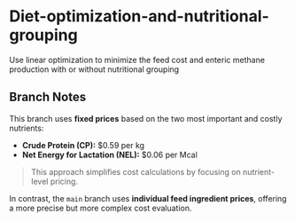 # Diet-optimization-and-nutritional-grouping
Use linear optimization to minimize the feed cost and enteric methane production with or without nutritional grouping

## Branch Notes

This branch uses **fixed prices** based on the two most important and costly nutrients:

- **Crude Protein (CP):** \$0.59 per kg  
- **Net Energy for Lactation (NEL):** \$0.06 per Mcal

> This approach simplifies cost calculations by focusing on nutrient-level pricing.

In contrast, the `main` branch uses **individual feed ingredient prices**, offering a more precise but more complex cost evaluation.
